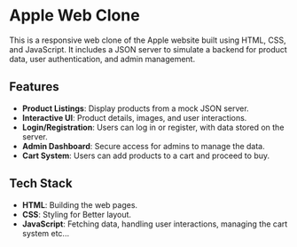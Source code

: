 # Apple Web Clone

This is a responsive web clone of the Apple website built using HTML, CSS, and JavaScript. It includes a JSON server to simulate a backend for product data, user authentication, and admin management.

## Features

- **Product Listings**: Display products from a mock JSON server.
- **Interactive UI**: Product details, images, and user interactions.
- **Login/Registration**: Users can log in or register, with data stored on the server.
- **Admin Dashboard**: Secure access for admins to manage the data.
- **Cart System**: Users can add products to a cart and proceed to buy.

## Tech Stack

- **HTML**: Building the web pages.
- **CSS**: Styling for Better layout.
- **JavaScript**: Fetching data, handling user interactions, managing the cart system etc...
